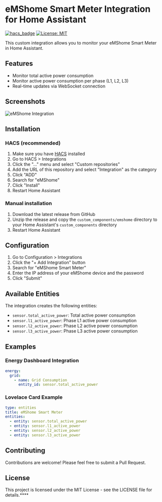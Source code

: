 # eMShome Smart Meter Integration for Home Assistant

[![hacs_badge](https://img.shields.io/badge/HACS-Custom-orange.svg)](https://github.com/custom-components/hacs)
[![License: MIT](https://img.shields.io/badge/License-MIT-yellow.svg)](https://opensource.org/licenses/MIT)

This custom integration allows you to monitor your eMShome Smart Meter in Home Assistant.

## Features

- Monitor total active power consumption
- Monitor active power consumption per phase (L1, L2, L3)
- Real-time updates via WebSocket connection

## Screenshots

![eMShome Integration](https://via.placeholder.com/800x450.png?text=eMShome+Integration)

## Installation

### HACS (recommended)

1. Make sure you have [HACS](https://hacs.xyz/) installed
2. Go to HACS > Integrations
3. Click the "..." menu and select "Custom repositories"
4. Add the URL of this repository and select "Integration" as the category
5. Click "ADD"
6. Search for "eMShome"
7. Click "Install"
8. Restart Home Assistant

### Manual installation

1. Download the latest release from GitHub
2. Unzip the release and copy the `custom_components/emshome` directory to your Home Assistant's `custom_components` directory
3. Restart Home Assistant

## Configuration

1. Go to Configuration > Integrations
2. Click the "+ Add Integration" button
3. Search for "eMShome Smart Meter"
4. Enter the IP address of your eMShome device and the password
5. Click "Submit"

## Available Entities

The integration creates the following entities:

- `sensor.total_active_power`: Total active power consumption
- `sensor.l1_active_power`: Phase L1 active power consumption
- `sensor.l2_active_power`: Phase L2 active power consumption
- `sensor.l3_active_power`: Phase L3 active power consumption

## Examples

### Energy Dashboard Integration

```yaml
energy:
  grid:
    - name: Grid Consumption
      entity_id: sensor.total_active_power
```

### Lovelace Card Example

```yaml
type: entities
title: eMShome Smart Meter
entities:
  - entity: sensor.total_active_power
  - entity: sensor.l1_active_power
  - entity: sensor.l2_active_power
  - entity: sensor.l3_active_power
```

## Contributing

Contributions are welcome! Please feel free to submit a Pull Request.

## License

This project is licensed under the MIT License - see the LICENSE file for details.****
